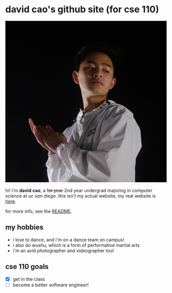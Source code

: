 # david cao's github site (for cse 110)

![it's me](./img/DSCF8513.JPG)

hi! i'm **david cao**, a ~~1st year~~ 2nd year undergrad majoring in computer science at *uc san diego*.
this isn't my actual website, my real website is [here](https://cao.sh).

for more info, see the [README](./README.md).

## my hobbies

- i love to dance, and i'm on a dance team on campus!
- i also do wushu, which is a form of performative martial arts
- i'm an avid photographer and videographer too!

## cse 110 goals

- [x] get in the class
- [ ] become a better software engineer!